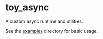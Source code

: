 # toy_async

A custom async runtime and utilities.

See the [examples](/examples) directory for basic usage.